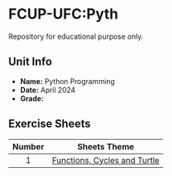 # FCUP-UFC:Pyth
Repository for educational purpose only.

## Unit Info
- __Name:__ Python Programming
- __Date:__ April 2024
- __Grade:__

## Exercise Sheets

| Number |                      Sheets Theme                      |
|:------:|:------------------------------------------------------:|
|   1    | [Functions, Cycles and Turtle](./sheet1/statements.md) |